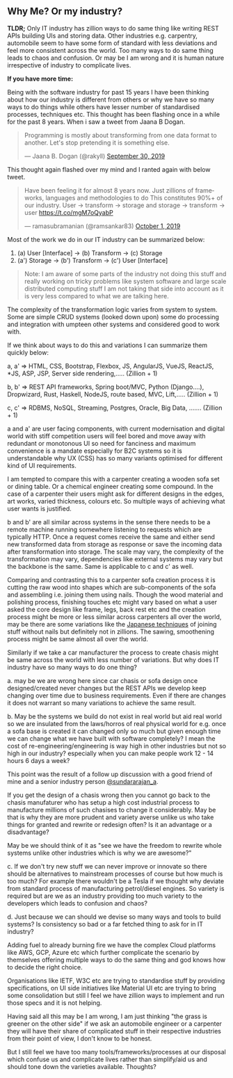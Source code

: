 ## Why Me? Or my industry?

**TLDR;** Only IT industry has zillion ways to do same thing like writing REST APIs building UIs and storing data. Other industries e.g. carpentry, automobile seem to have some form of standard with less deviations and feel more consistent across the world. Too many ways to do same thing leads to chaos and confusion. Or may be I am wrong and it is human nature irrespective of industry to complicate lives. 

**If you have more time:**

Being with the software industry for past 15 years I have been thinking about how our industry is different from others
or why we have so many ways to do things while others have lesser number of standardised processes, techniques etc. This thought has been flashing once in a while for the past 8 years. When i saw a tweet from Jaana B Dogan.
<blockquote class="twitter-tweet"><p lang="en" dir="ltr">Programming is mostly about transforming from one data format to another. Let&#39;s stop pretending it is something else.</p>&mdash; Jaana B. Dogan (@rakyll) <a href="https://twitter.com/rakyll/status/1178723806128549889?ref_src=twsrc%5Etfw">September 30, 2019</a></blockquote> <script async src="https://platform.twitter.com/widgets.js" charset="utf-8"></script>

This thought again flashed over my mind and I ranted again with below tweet.

<blockquote class="twitter-tweet"><p lang="en" dir="ltr">Have been feeling it for almost 8 years now. Just zillions of frameworks, languages and methodologies to do This constitutes 90%+ of our industry. User -&gt; transform -&gt; storage and storage -&gt; transform -&gt; user <a href="https://t.co/mgM7oQyabP">https://t.co/mgM7oQyabP</a></p>&mdash; ramasubramanian (@ramsankar83) <a href="https://twitter.com/ramsankar83/status/1178837218816741376?ref_src=twsrc%5Etfw">October 1, 2019</a></blockquote> <script async src="https://platform.twitter.com/widgets.js" charset="utf-8"></script>

Most of the work we do in our IT industry can be summarized below:
1. (a) User [Interface] -> (b) Transform -> (c) Storage 
2. (a') Storage -> (b') Transform -> (c') User [Interface]

> Note: I am aware of some parts of the industry not doing this stuff and really working on tricky problems like system software and large scale distributed computing stuff I am not taking that side into account as it is very less compared to what we are talking here.

The complexity of the transformation logic varies from system to system. Some are simple CRUD systems (looked down upon) some do processing and integration with umpteen other systems and considered good to work with. 

If we think about ways to do this and variations I can summarize them quickly below:

a, a' => HTML, CSS, Bootstrap, Flexbox, JS, AngularJS, VueJS, ReactJS, *JS, ASP, JSP, Server side rendering,..... (Zillion + 1)

b, b' => REST API frameworks, Spring boot/MVC, Python (Django....), Dropwizard, Rust, Haskell, NodeJS, route based, MVC, Lift,..... (Zillion + 1)

c, c' => RDBMS, NoSQL, Streaming, Postgres, Oracle, Big Data, ....... (Zillion + 1)

a and a' are user facing components, with current modernisation and digital world with stiff competition users will feel bored and move away with redundant or monotonous UI so need for fanciness and maximum convenience is a mandate especially for B2C systems so it is understandable why UX (CSS) has so many variants optimised for different kind of UI requirements. 

I am tempted to compare this with a carpenter creating a wooden sofa set or dining table. Or a chemical engineer creating some compound. In the case of a carpenter their users might ask for different designs in the edges, art works, varied thickness, colours etc. So multiple ways of achieving what user wants is justified.

b and b' are all similar across systems in the sense there needs to be a remote machine running somewhere listening to requests which are typically HTTP. Once a request comes receive the same and either send new transformed data from storage as response or save the incoming data after transformation into storage. The scale may vary, the complexity of the transformation may vary, dependencies like external systems may vary but the backbone is the same. Same is applicable to c and c' as well.

Comparing and contrasting this to a carpenter sofa creation process it is cutting the raw wood into shapes which are sub-components of the sofa and assembling i.e. joining them using nails. Though the wood material and polishing process, finishing touches etc might vary based on what a user asked the core design like frame, legs, back rest etc and the creation process might be more or less similar across carpenters all over the world, may be there are some variations like the [Japanese techniques](https://www.demilked.com/ancient-japanese-carpentry-techniques-kobayashi-kenkou/) of joining stuff without nails but definitely not in zillions. The sawing, smoothening process might be same almost all over the world. 

Similarly if we take a car manufacturer the process to create chasis might be same across the world with less number of variations. But why does IT industry have so many ways to do one thing? 

a. may be we are wrong here since car chasis or sofa design once designed/created never changes but the REST APIs we develop keep changing over time due to business requirements. Even if there are changes it does not warrant so many variations to achieve the same result. 

b. May be the systems we build do not exist in real world but aid real world so we are insulated from the laws/horros of real physical world for e.g. once a sofa base is created it can changed only so much but given enough time we can change what we have built with software completely? I mean the cost of re-engineering/engineering is way high in other industries but not so high in our industry? especially when you can make people work 12 - 14 hours 6 days a week? 

This point was the result of a follow up discussion with a good friend of mine and a senior industry person [@sundararajan_a](https://twitter.com/sundararajan_a). 

If you get the design of a chasis wrong then you cannot go back to the chasis manufaturer who has setup a high cost industrial process to manufacture millions of such chasises to change it considerably. May be that is why they are more prudent and variety averse unlike us who take things for granted and rewrite or redesign often? Is it an advantage or a disadvantage? 

May be we should think of it as "see we have the freedom to rewrite whole systems unlike other industries which is why we are awesome?"

c. If we don't try new stuff we can never improve or innovate so there should be alternatives to mainstream processes of course but how much is too much? For example there wouldn't be a Tesla if we thought why deviate from standard process of manufacturing petrol/diesel engines. So variety is required but are we as an industry providing too much variety to the developers which leads to confusion and chaos? 

d. Just because we can should we devise so many ways and tools to build systems? Is consistency so bad or a far fetched thing to ask for in IT industry?

Adding fuel to already burning fire we have the complex Cloud platforms like AWS, GCP, Azure etc which further complicate the scenario by themselves offering multiple ways to do the same thing and god knows how to decide the right choice. 

Organisations like IETF, W3C etc are trying to standardise stuff by providing specifications, on UI side initiatives like Material UI etc are trying to bring some consolidation but still I feel we have zillion ways to implement and run those specs and it is not helping. 

Having said all this may be I am wrong, I am just thinking "the grass is greener on the other side" if we ask an automobile engineer or a carpenter they will have their share of complicated stuff in their respective industries from their point of view, I don't know to be honest. 

But I still feel we have too many tools/frameworks/processes at our disposal which confuse us and complicate lives rather than simplify/aid us and should tone down the varieties available. Thoughts?